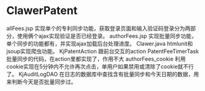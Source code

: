 # ClawerPatent
allFees.jsp 实现单个的专利同步功能，获取登录页面和输入验证码登录分为两部分，使用俩个ajax实现验证是否已经登录。
authorFees.jsp  实现批量同步功能，单个同步的功能都有，并实现ajax加载后台处理进度。
Clawer.java  htmlunit和jsoup实现爬虫功能。
KjPatentAction   跟前台交互的action
PatentFeeTimerTask 批量同步的代码，在action里都实现了，作用不大
authorFees_cookie 利用cookie实现在5分钟内不允许再次点击，单用户如果禁用或清除了cookie就不行了。
KjAuditLogDAO  在日志的数据库中查找含有批量同步和今天日期的数据，用来判断今天是否批量同步过。
